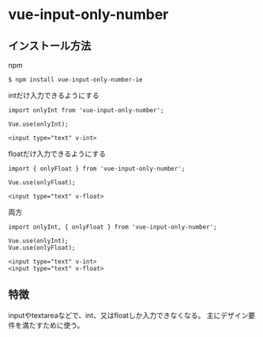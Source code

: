 # vue-input-only-number

## インストール方法
npm

```
$ npm install vue-input-only-number-ie
```

intだけ入力できるようにする

```
import onlyInt from 'vue-input-only-number';

Vue.use(onlyInt);

<input type="text" v-int>
```

floatだけ入力できるようにする

```
import { onlyFloat } from 'vue-input-only-number';

Vue.use(onlyFloat);

<input type="text" v-float>
```

両方

```
import onlyInt, { onlyFloat } from 'vue-input-only-number';

Vue.use(onlyInt);
Vue.use(onlyFloat);

<input type="text" v-int>
<input type="text" v-float>
```

## 特徴
inputやtextareaなどで、int、又はfloatしか入力できなくなる。
主にデザイン要件を満たすために使う。
